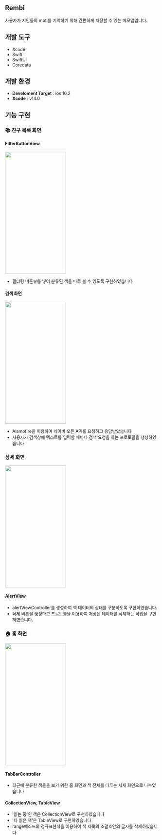 ## Rembi
사용자가 지인들의 mbti를 기억하기 위해 간편하게 저장할 수 있는 메모앱입니다.

## 개발 도구
* Xcode
* Swift
* SwiftUI
* Coredata

## 개발 환경
- **Develoment Target** : ios 16.2 
- **Xcode** : v14.0

## 기능 구현
### 📚 친구 목록 화면

#### FilterButtonView
<img src = "https://github.com/Seokwon5/Rembi/assets/77192860/7cd352e6-f7c5-4504-8684-4d14f478f83d" width = "200" height = "400">

- 필터링 버튼뷰를 넣어 분류된 책을 따로 볼 수 있도록 구현하였습니다

#### 검색 화면
<img src = "https://github.com/Seokwon5/PocketBook/assets/77192860/8ae9e57e-30b6-4fd9-9576-9324a55a635b" width = "200" height = "400">

- Alamofire을 이용하여 네이버 오픈 API를 요청하고 응답받았습니다
- 사용자가 검색창에 텍스트를 입력할 때마다 검색 요청을 하는 프로토콜을 생성하였습니다

### 상세 화면
<img src = "https://github.com/Seokwon5/PocketBook/assets/77192860/baeddc1b-5adb-4373-9268-ad08269a25b3" width = "200" height = "400">

#### AlertView
- alertViewController를 생성하여 책 데이터의 상태를 구분하도록 구현하였습니다.
- 삭제 버튼을 생성하고 프로토콜을 이용하여 저장된 데이터를 삭제하는 작업을 구현하였습니다.

### 🏠 홈 화면
<img src = "https://github.com/Seokwon5/PocketBook/assets/77192860/6606873c-83ff-4843-9091-d3cfd7fb7926" width = "200" height = "400">

#### TabBarController
- 최근에 분류한 책들을 보기 위한 홈 화면과 책 전체를 다루는 서재 화면으로 나누었습니다
#### CollectionView, TableView
- '읽는 중'인 책은 CollectionView로 구현하였습니다
- '다 읽은 책'은 TableView로 구현하였습니다
- range메소드의 정규표현식을 이용하여 책 제목의 소괄호안의 글자를 삭제하였습니다
